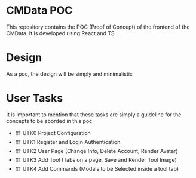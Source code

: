 # CMData POC

This repository contains the POC (Proof of Concept) of the frontend of the CMData. It is developed using React and TS

# Design

As a poc, the design will be simply and minimalistic

# User Tasks

It is important to mention that these tasks are simply a guideline for the concepts to be aborded in this poc

- 🏗️ UTK0 Project Configuration
- 🏗️ UTK1 Register and Login Authentication
- 🏗️ UTK2 User Page (Change Info, Delete Account, Render Avatar)
- 🏗️ UTK3 Add Tool (Tabs on a page, Save and Render Tool Image)
- 🏗️ UTK4 Add Commands (Modals to be Selected inside a tool tab)